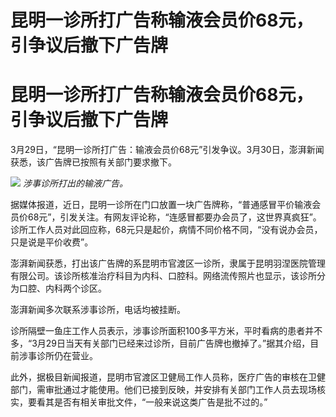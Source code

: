 # 昆明一诊所打广告称输液会员价68元，引争议后撤下广告牌

# 昆明一诊所打广告称输液会员价68元，引争议后撤下广告牌

3月29日，“昆明一诊所打广告：输液会员价68元”引发争议。3月30日，澎湃新闻获悉，该广告牌已按照有关部门要求撤下。

![](https://inews.gtimg.com/om_bt/OwcMKTjIF4dINAbETXPLR5kTsoaSxyRXIT27XzgAdIdh0AA/1000)
_涉事诊所打出的输液广告。_

据媒体报道，近日，昆明一诊所在门口放置一块广告牌称，“普通感冒平价输液会员价68元”，引发关注。有网友评论称，“连感冒都要办会员了，这世界真疯狂”。诊所工作人员对此回应称，68元只是起价，病情不同价格不同，“没有说办会员，只是说是平价收费”。

澎湃新闻获悉，打出该广告牌的系昆明市官渡区一诊所，隶属于昆明羽涅医院管理有限公司。该诊所核准治疗科目为内科、口腔科。网络流传照片也显示，该诊所分为口腔、内科两个诊区。

澎湃新闻多次联系涉事诊所，电话均被挂断。

诊所隔壁一鱼庄工作人员表示，涉事诊所面积100多平方米，平时看病的患者并不多，“3月29日当天有关部门已经来过诊所，目前广告牌也撤掉了。”据其介绍，目前涉事诊所仍在营业。

此外，据极目新闻报道，昆明市官渡区卫健局工作人员称，医疗广告的审核在卫健部门，需审批通过才能使用。他们已接到反映，并安排有关部门工作人员去现场核实，要看其是否有相关审批文件，“一般来说这类广告是批不过的。”

